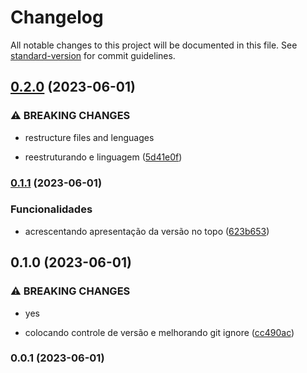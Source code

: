 # Changelog

All notable changes to this project will be documented in this file. See [standard-version](https://github.com/conventional-changelog/standard-version) for commit guidelines.

## [0.2.0](https://github.com/FabianaTavares/Modulo2-Angular-Desafio/compare/v0.1.1...v0.2.0) (2023-06-01)


### ⚠ BREAKING CHANGES

* restructure files and lenguages

* reestruturando e linguagem ([5d41e0f](https://github.com/FabianaTavares/Modulo2-Angular-Desafio/commit/5d41e0fb44c9b59ed7016332c859e7c8b2848720))

### [0.1.1](https://github.com/FabianaTavares/Modulo2-Angular-Desafio/compare/v0.1.0...v0.1.1) (2023-06-01)


### Funcionalidades

* acrescentando apresentação da versão no topo ([623b653](https://github.com/FabianaTavares/Modulo2-Angular-Desafio/commit/623b653b80f3b03b62c8f3a5df9fa59e900ed109))

## 0.1.0 (2023-06-01)


### ⚠ BREAKING CHANGES

* yes

* colocando controle de versão e melhorando git ignore ([cc490ac](https://github.com/FabianaTavares/Modulo2-Angular-Desafio/commit/cc490ac6d671aa5a94b5afa57b6135656700db40))

### 0.0.1 (2023-06-01)

